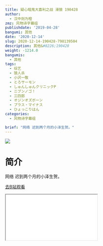```yaml
---
title: 疑心暗鬼大喜利之战 滑狼 190428
author:
  - 汉中则为橙
zmz: 风物诗字幕组
publishdate: '2019-04-28'
bangumi: 其他
date: '2020-12-14'
slug: 2020-12-14-190428-798139504
description: 其他&#8226;190428
weight: -1214.0
bangumis:
  - 其他
tags:
  - 综艺
  - 狼人杀
  - 小沢一敬
  - とろサーモン
  - しゅんしゅんクリニックP
  - ニブンノゴ！
  - 三四郎
  - オジンオズボーン
  - プラス・マイナス
  - ひょっこりはん
categories:
  - 风物诗字幕组

brief: "网络 迟到两个月的小泽生贺。"
---
```

![](https://raw.githubusercontent.com/tcgriffith/owaraisite/master/static/tmpimg/c6e96c030240c360c50bcc8175c78f908558357d.jpg.480.jpg)
# 简介  
网络
迟到两个月的小泽生贺。  

[去B站观看](https://www.bilibili.com/video/av798139504/)
<div class ="resp-container"><iframe class="testiframe" src="//player.bilibili.com/player.html?aid=798139504"", scrolling="no", allowfullscreen="true" > </iframe></div> 
